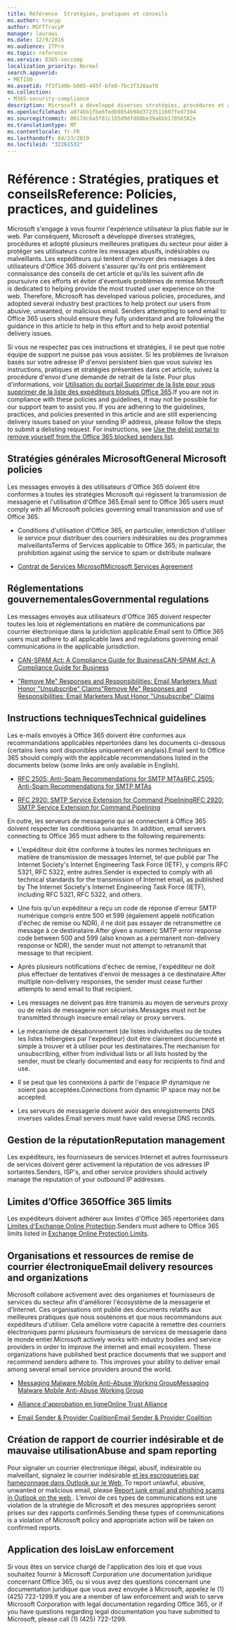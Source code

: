 ```yaml
---
title: Référence  Stratégies, pratiques et conseils
ms.author: tracyp
author: MSFTTracyP
manager: laurawi
ms.date: 12/9/2016
ms.audience: ITPro
ms.topic: reference
ms.service: O365-seccomp
localization_priority: Normal
search.appverid:
- MET150
ms.assetid: ff3f140b-b005-445f-bfe0-7bc3f328aaf0
ms.collection:
- M365-security-compliance
description: Microsoft a développé diverses stratégies, procédures et a adopté plusieurs meilleures pratiques du secteur afin de protéger les utilisateurs contre des courriers indésirables, indésirables ou malveillants.
ms.openlocfilehash: a074bb1fbe6fedb9054b98d3723511607fed7304
ms.sourcegitcommit: 0017dc6a5f81c165d9dfd88be39a6bb17856582e
ms.translationtype: MT
ms.contentlocale: fr-FR
ms.lasthandoff: 04/23/2019
ms.locfileid: "32261532"
---
```

# <a name="reference-policies-practices-and-guidelines"></a><span data-ttu-id="b6f91-103">Référence : Stratégies, pratiques et conseils</span><span class="sxs-lookup"><span data-stu-id="b6f91-103">Reference: Policies, practices, and guidelines</span></span>
  
<span data-ttu-id="b6f91-p101">Microsoft s'engage à vous fournir l'expérience utilisateur la plus fiable sur le web. Par conséquent, Microsoft a développé diverses stratégies, procédures et adopté plusieurs meilleures pratiques du secteur pour aider à protéger ses utilisateurs contre les messages abusifs, indésirables ou malveillants. Les expéditeurs qui tentent d'envoyer des messages à des utilisateurs d'Office 365 doivent s'assurer qu'ils ont pris entièrement connaissance des conseils de cet article et qu'ils les suivent afin de poursuivre ces efforts et éviter d'éventuels problèmes de remise.</span><span class="sxs-lookup"><span data-stu-id="b6f91-p101">Microsoft is dedicated to helping provide the most trusted user experience on the web. Therefore, Microsoft has developed various policies, procedures, and adopted several industry best practices to help protect our users from abusive, unwanted, or malicious email. Senders attempting to send email to Office 365 users should ensure they fully understand and are following the guidance in this article to help in this effort and to help avoid potential delivery issues.</span></span>
  
<span data-ttu-id="b6f91-p102">Si vous ne respectez pas ces instructions et stratégies, il se peut que notre équipe de support ne puisse pas vous assister. Si les problèmes de livraison basés sur votre adresse IP d'envoi persistent bien que vous suiviez les instructions, pratiques et stratégies présentées dans cet article, suivez la procédure d'envoi d'une demande de retrait de la liste. Pour plus d'informations, voir [Utilisation du portail Supprimer de la liste pour vous supprimer de la liste des expéditeurs bloqués Office 365](use-the-delist-portal-to-remove-yourself-from-the-office-365-blocked-senders-lis.md).</span><span class="sxs-lookup"><span data-stu-id="b6f91-p102">If you are not in compliance with these policies and guidelines, it may not be possible for our support team to assist you. If you are adhering to the guidelines, practices, and policies presented in this article and are still experiencing delivery issues based on your sending IP address, please follow the steps to submit a delisting request. For instructions, see [Use the delist portal to remove yourself from the Office 365 blocked senders list](use-the-delist-portal-to-remove-yourself-from-the-office-365-blocked-senders-lis.md).</span></span>
  
## <a name="general-microsoft-policies"></a><span data-ttu-id="b6f91-110">Stratégies générales Microsoft</span><span class="sxs-lookup"><span data-stu-id="b6f91-110">General Microsoft policies</span></span>
<span data-ttu-id="b6f91-111"><a name="GenMsftPolicies"> </a></span><span class="sxs-lookup"><span data-stu-id="b6f91-111"></span></span>

<span data-ttu-id="b6f91-112">Les messages envoyés à des utilisateurs d'Office 365 doivent être conformes à toutes les stratégies Microsoft qui régissent la transmission de messagerie et l'utilisation d'Office 365.</span><span class="sxs-lookup"><span data-stu-id="b6f91-112">Email sent to Office 365 users must comply with all Microsoft policies governing email transmission and use of Office 365.</span></span>
  
- <span data-ttu-id="b6f91-113">Conditions d'utilisation d'Office 365, en particulier, interdiction d'utiliser le service pour distribuer des courriers indésirables ou des programmes malveillants</span><span class="sxs-lookup"><span data-stu-id="b6f91-113">Terms of Services applicable to Office 365; in particular, the prohibition against using the service to spam or distribute malware</span></span>
    
- [<span data-ttu-id="b6f91-114">Contrat de Services Microsoft</span><span class="sxs-lookup"><span data-stu-id="b6f91-114">Microsoft Services Agreement</span></span>](https://www.microsoft.com/servicesagreement/)
    
## <a name="governmental-regulations"></a><span data-ttu-id="b6f91-115">Réglementations gouvernementales</span><span class="sxs-lookup"><span data-stu-id="b6f91-115">Governmental regulations</span></span>
<span data-ttu-id="b6f91-116"><a name="GovtRegulations"> </a></span><span class="sxs-lookup"><span data-stu-id="b6f91-116"></span></span>

<span data-ttu-id="b6f91-117">Les messages envoyés aux utilisateurs d'Office 365 doivent respecter toutes les lois et réglementations en matière de communications par courrier électronique dans la juridiction applicable.</span><span class="sxs-lookup"><span data-stu-id="b6f91-117">Email sent to Office 365 users must adhere to all applicable laws and regulations governing email communications in the applicable jurisdiction.</span></span>
  
- [<span data-ttu-id="b6f91-118">CAN-SPAM Act: A Compliance Guide for Business</span><span class="sxs-lookup"><span data-stu-id="b6f91-118">CAN-SPAM Act: A Compliance Guide for Business</span></span>](https://www.ftc.gov/tips-advice/business-center/guidance/can-spam-act-compliance-guide-business)
    
- [<span data-ttu-id="b6f91-119">"Remove Me" Responses and Responsibilities: Email Marketers Must Honor "Unsubscribe" Claims</span><span class="sxs-lookup"><span data-stu-id="b6f91-119">"Remove Me" Responses and Responsibilities: Email Marketers Must Honor "Unsubscribe" Claims</span></span>](https://www.lawpublish.com/ftc-emai-marketers-unsubscribe-claims.mdl)
    
## <a name="technical-guidelines"></a><span data-ttu-id="b6f91-120">Instructions techniques</span><span class="sxs-lookup"><span data-stu-id="b6f91-120">Technical guidelines</span></span>
<span data-ttu-id="b6f91-121"><a name="TechGuidelines"> </a></span><span class="sxs-lookup"><span data-stu-id="b6f91-121"></span></span>

<span data-ttu-id="b6f91-122">Les e-mails envoyés à Office 365 doivent être conformes aux recommandations applicables répertoriées dans les documents ci-dessous (certains liens sont disponibles uniquement en anglais).</span><span class="sxs-lookup"><span data-stu-id="b6f91-122">Email sent to Office 365 should comply with the applicable recommendations listed in the documents below (some links are only available in English).</span></span>
  
- [<span data-ttu-id="b6f91-123">RFC 2505: Anti-Spam Recommendations for SMTP MTAs</span><span class="sxs-lookup"><span data-stu-id="b6f91-123">RFC 2505: Anti-Spam Recommendations for SMTP MTAs</span></span>](https://www.ietf.org/rfc/rfc2505.txt)
    
- [<span data-ttu-id="b6f91-124">RFC 2920: SMTP Service Extension for Command Pipelining</span><span class="sxs-lookup"><span data-stu-id="b6f91-124">RFC 2920: SMTP Service Extension for Command Pipelining</span></span>](https://www.ietf.org/rfc/rfc2920.txt)
    
<span data-ttu-id="b6f91-125">En outre, les serveurs de messagerie qui se connectent à Office 365 doivent respecter les conditions suivantes :</span><span class="sxs-lookup"><span data-stu-id="b6f91-125">In addition, email servers connecting to Office 365 must adhere to the following requirements:</span></span>
  
- <span data-ttu-id="b6f91-126">L'expéditeur doit être conforme à toutes les normes techniques en matière de transmission de messages Internet, tel que publié par The Internet Society's Internet Engineering Task Force (IETF), y compris RFC 5321, RFC 5322, entre autres.</span><span class="sxs-lookup"><span data-stu-id="b6f91-126">Sender is expected to comply with all technical standards for the transmission of Internet email, as published by The Internet Society's Internet Engineering Task Force (IETF), including RFC 5321, RFC 5322, and others.</span></span> 
    
- <span data-ttu-id="b6f91-127">Une fois qu'un expéditeur a reçu un code de réponse d'erreur SMTP numérique compris entre 500 et 599 (également appelé notification d'échec de remise ou NDR), il ne doit pas essayer de retransmettre ce message à ce destinataire.</span><span class="sxs-lookup"><span data-stu-id="b6f91-127">After given a numeric SMTP error response code between 500 and 599 (also known as a permanent non-delivery response or NDR), the sender must not attempt to retransmit that message to that recipient.</span></span>
    
- <span data-ttu-id="b6f91-128">Après plusieurs notifications d'échec de remise, l'expéditeur ne doit plus effectuer de tentatives d'envoi de messages à ce destinataire.</span><span class="sxs-lookup"><span data-stu-id="b6f91-128">After multiple non-delivery responses, the sender must cease further attempts to send email to that recipient.</span></span>
    
- <span data-ttu-id="b6f91-129">Les messages ne doivent pas être transmis au moyen de serveurs proxy ou de relais de messagerie non sécurisés.</span><span class="sxs-lookup"><span data-stu-id="b6f91-129">Messages must not be transmitted through insecure email relay or proxy servers.</span></span>
    
- <span data-ttu-id="b6f91-130">Le mécanisme de désabonnement (de listes individuelles ou de toutes les listes hébergées par l'expéditeur) doit être clairement documenté et simple à trouver et à utiliser pour les destinataires.</span><span class="sxs-lookup"><span data-stu-id="b6f91-130">The mechanism for unsubscribing, either from individual lists or all lists hosted by the sender, must be clearly documented and easy for recipients to find and use.</span></span>
    
- <span data-ttu-id="b6f91-131">Il se peut que les connexions à partir de l'espace IP dynamique ne soient pas acceptées.</span><span class="sxs-lookup"><span data-stu-id="b6f91-131">Connections from dynamic IP space may not be accepted.</span></span>
    
- <span data-ttu-id="b6f91-132">Les serveurs de messagerie doivent avoir des enregistrements DNS inverses valides.</span><span class="sxs-lookup"><span data-stu-id="b6f91-132">Email servers must have valid reverse DNS records.</span></span>
    
## <a name="reputation-management"></a><span data-ttu-id="b6f91-133">Gestion de la réputation</span><span class="sxs-lookup"><span data-stu-id="b6f91-133">Reputation management</span></span>
<span data-ttu-id="b6f91-134"><a name="RepManagement"> </a></span><span class="sxs-lookup"><span data-stu-id="b6f91-134"></span></span>

<span data-ttu-id="b6f91-135">Les expéditeurs, les fournisseurs de services Internet et autres fournisseurs de services doivent gérer activement la réputation de vos adresses IP sortantes.</span><span class="sxs-lookup"><span data-stu-id="b6f91-135">Senders, ISP's, and other service providers should actively manage the reputation of your outbound IP addresses.</span></span>
  
## <a name="office-365-limits"></a><span data-ttu-id="b6f91-136">Limites d’Office 365</span><span class="sxs-lookup"><span data-stu-id="b6f91-136">Office 365 limits</span></span>
<span data-ttu-id="b6f91-137"><a name="sectionSection4"> </a></span><span class="sxs-lookup"><span data-stu-id="b6f91-137"></span></span>

<span data-ttu-id="b6f91-138">Les expéditeurs doivent adhérer aux limites d'Office 365 répertoriées dans [Limites d'Exchange Online Protection](https://technet.microsoft.com/library/exchange-online-protection-limits.aspx).</span><span class="sxs-lookup"><span data-stu-id="b6f91-138">Senders must adhere to Office 365 limits listed in [Exchange Online Protection Limits](https://technet.microsoft.com/library/exchange-online-protection-limits.aspx).</span></span>
  
## <a name="email-delivery-resources-and-organizations"></a><span data-ttu-id="b6f91-139">Organisations et ressources de remise de courrier électronique</span><span class="sxs-lookup"><span data-stu-id="b6f91-139">Email delivery resources and organizations</span></span>
<span data-ttu-id="b6f91-140"><a name="sectionSection5"> </a></span><span class="sxs-lookup"><span data-stu-id="b6f91-140"></span></span>

<span data-ttu-id="b6f91-p103">Microsoft collabore activement avec des organismes et fournisseurs de services du secteur afin d'améliorer l'écosystème de la messagerie et d'Internet. Ces organisations ont publié des documents relatifs aux meilleures pratiques que nous soutenons et que nous recommandons aux expéditeurs d'utiliser. Cela améliore votre capacité à remettre des courriers électroniques parmi plusieurs fournisseurs de services de messagerie dans le monde entier.</span><span class="sxs-lookup"><span data-stu-id="b6f91-p103">Microsoft actively works with industry bodies and service providers in order to improve the internet and email ecosystem. These organizations have published best practice documents that we support and recommend senders adhere to. This improves your ability to deliver email among several email service providers around the world.</span></span>
  
- [<span data-ttu-id="b6f91-144">Messaging Malware Mobile Anti-Abuse Working Group</span><span class="sxs-lookup"><span data-stu-id="b6f91-144">Messaging Malware Mobile Anti-Abuse Working Group</span></span>](https://www.m3aawg.org/)
    
- [<span data-ttu-id="b6f91-145">Alliance d'approbation en ligne</span><span class="sxs-lookup"><span data-stu-id="b6f91-145">Online Trust Alliance </span></span>](https://www.otalliance.org/resources)
    
- [<span data-ttu-id="b6f91-146">Email Sender &amp; Provider Coalition</span><span class="sxs-lookup"><span data-stu-id="b6f91-146">Email Sender &amp; Provider Coalition</span></span>](http://www.espcoalition.org/)
    
## <a name="abuse-and-spam-reporting"></a><span data-ttu-id="b6f91-147">Création de rapport de courrier indésirable et de mauvaise utilisation</span><span class="sxs-lookup"><span data-stu-id="b6f91-147">Abuse and spam reporting</span></span>
<span data-ttu-id="b6f91-148"><a name="AbuseSpamReports"> </a></span><span class="sxs-lookup"><span data-stu-id="b6f91-148"></span></span>

<span data-ttu-id="b6f91-149">Pour signaler un courrier électronique illégal, abusif, indésirable ou malveillant, signalez le courrier indésirable [et les escroqueries par hameçonnage dans Outlook sur le Web ](report-junk-email-and-phishing-scams-in-outlook-on-the-web-eop.md).</span><span class="sxs-lookup"><span data-stu-id="b6f91-149">To report unlawful, abusive, unwanted or malicious email, please [Report junk email and phishing scams in Outlook on the web ](report-junk-email-and-phishing-scams-in-outlook-on-the-web-eop.md).</span></span> <span data-ttu-id="b6f91-150">L’envoi de ces types de communications est une violation de la stratégie de Microsoft et des mesures appropriées seront prises sur des rapports confirmés.</span><span class="sxs-lookup"><span data-stu-id="b6f91-150">Sending these types of communications is a violation of Microsoft policy and appropriate action will be taken on confirmed reports.</span></span>
  
## <a name="law-enforcement"></a><span data-ttu-id="b6f91-151">Application des lois</span><span class="sxs-lookup"><span data-stu-id="b6f91-151">Law enforcement</span></span>
<span data-ttu-id="b6f91-152"><a name="sectionSection7"> </a></span><span class="sxs-lookup"><span data-stu-id="b6f91-152"></span></span>

<span data-ttu-id="b6f91-153">Si vous êtes un service chargé de l'application des lois et que vous souhaitez fournir à Microsoft Corporation une documentation juridique concernant Office 365, ou si vous avez des questions concernant une documentation juridique que vous avez envoyée à Microsoft, appelez le (1) (425) 722-1299.</span><span class="sxs-lookup"><span data-stu-id="b6f91-153">If you are a member of law enforcement and wish to serve Microsoft Corporation with legal documentation regarding Office 365, or if you have questions regarding legal documentation you have submitted to Microsoft, please call (1) (425) 722-1299.</span></span>
  

